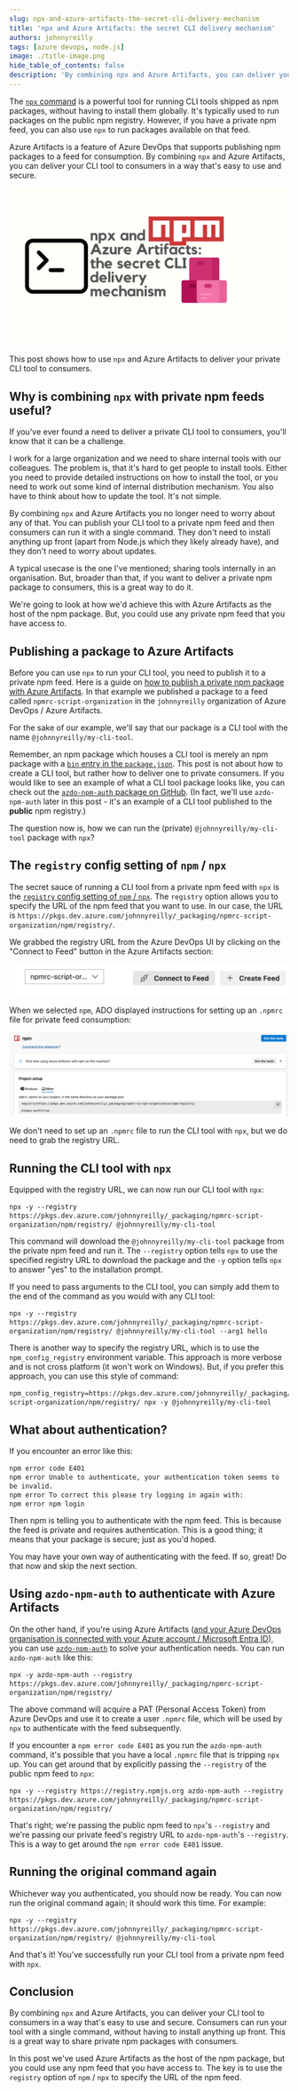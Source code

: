 ```yaml
---
slug: npx-and-azure-artifacts-the-secret-cli-delivery-mechanism
title: 'npx and Azure Artifacts: the secret CLI delivery mechanism'
authors: johnnyreilly
tags: [azure devops, node.js]
image: ./title-image.png
hide_table_of_contents: false
description: 'By combining npx and Azure Artifacts, you can deliver your command line application to consumers in a way that is easy to use and secure.'
---
```


The [`npx` command](https://docs.npmjs.com/cli/v8/commands/npx) is a powerful tool for running CLI tools shipped as npm packages, without having to install them globally. It's typically used to run packages on the public npm registry. However, if you have a private npm feed, you can also use `npx` to run packages available on that feed.

Azure Artifacts is a feature of Azure DevOps that supports publishing npm packages to a feed for consumption. By combining `npx` and Azure Artifacts, you can deliver your CLI tool to consumers in a way that's easy to use and secure.

![title image reading "Azure Artifacts: Publish a private npm package with Azure DevOps" with an Azure DevOps and npm logos](title-image.png)

This post shows how to use `npx` and Azure Artifacts to deliver your private CLI tool to consumers.

<!--truncate-->

## Why is combining `npx` with private npm feeds useful?

If you've ever found a need to deliver a private CLI tool to consumers, you'll know that it can be a challenge.

I work for a large organization and we need to share internal tools with our colleagues. The problem is, that it's hard to get people to install tools. Either you need to provide detailed instructions on how to install the tool, or you need to work out some kind of internal distribution mechanism. You also have to think about how to update the tool. It's not simple.

By combining `npx` and Azure Artifacts you no longer need to worry about any of that. You can publish your CLI tool to a private npm feed and then consumers can run it with a single command. They don't need to install anything up front (apart from Node.js which they likely already have), and they don't need to worry about updates.

A typical usecase is the one I've mentioned; sharing tools internally in an organisation. But, broader than that, if you want to deliver a private npm package to consumers, this is a great way to do it.

We're going to look at how we'd achieve this with Azure Artifacts as the host of the npm package. But, you could use any private npm feed that you have access to.

## Publishing a package to Azure Artifacts

Before you can use `npx` to run your CLI tool, you need to publish it to a private npm feed. Here is a guide on [how to publish a private npm package with Azure Artifacts](../2024-12-07-npx-and-azure-artifacts-the-secret-cli-delivery-mechanism/index.md). In that example we published a package to a feed called `npmrc-script-organization` in the `johnnyreilly` organization of Azure DevOps / Azure Artifacts.

For the sake of our example, we'll say that our package is a CLI tool with the name `@johnnyreilly/my-cli-tool`.

Remember, an npm package which houses a CLI tool is merely an npm package with a [`bin` entry in the `package.json`](https://docs.npmjs.com/cli/v10/configuring-npm/package-json#bin). This post is not about how to create a CLI tool, but rather how to deliver one to private consumers. If you would like to see an example of what a CLI tool package looks like, you can check out the [`azdo-npm-auth` package on GitHub](https://github.com/johnnyreilly/azdo-npm-auth). (In fact, we'll use `azdo-npm-auth` later in this post - it's an example of a CLI tool published to the **public** npm registry.)

The question now is, how we can run the (private) `@johnnyreilly/my-cli-tool` package with `npx`?

## The `registry` config setting of `npm` / `npx`

The secret sauce of running a CLI tool from a private npm feed with `npx` is the [`registry` config setting of `npm` / `npx`](https://docs.npmjs.com/cli/v8/using-npm/config#registry). The `registry` option allows you to specify the URL of the npm feed that you want to use. In our case, the URL is `https://pkgs.dev.azure.com/johnnyreilly/_packaging/npmrc-script-organization/npm/registry/`.

We grabbed the registry URL from the Azure DevOps UI by clicking on the "Connect to Feed" button in the Azure Artifacts section:

![Screenshot of "connect to feed" in Azure DevOps](screenshot-connect-to-feed.webp)

When we selected `npm`, ADO displayed instructions for setting up an `.npmrc` file for private feed consumption:

![Screenshot of the instructions for setting up the `.npmrc` file](screenshot-npmrc.png)

We don't need to set up an `.npmrc` file to run the CLI tool with `npx`, but we do need to grab the registry URL.

## Running the CLI tool with `npx`

Equipped with the registry URL, we can now run our CLI tool with `npx`:

```shell
npx -y --registry https://pkgs.dev.azure.com/johnnyreilly/_packaging/npmrc-script-organization/npm/registry/ @johnnyreilly/my-cli-tool
```

This command will download the `@johnnyreilly/my-cli-tool` package from the private npm feed and run it. The `--registry` option tells `npx` to use the specified registry URL to download the package and the `-y` option tells `npx` to answer "yes" to the installation prompt.

If you need to pass arguments to the CLI tool, you can simply add them to the end of the command as you would with any CLI tool:

```shell
npx -y --registry https://pkgs.dev.azure.com/johnnyreilly/_packaging/npmrc-script-organization/npm/registry/ @johnnyreilly/my-cli-tool --arg1 hello
```

There is another way to specify the registry URL, which is to use the `npm_config_registry` environment variable. This approach is more verbose and is not cross platform (it won't work on Windows). But, if you prefer this approach, you can use this style of command:

```shell
npm_config_registry=https://pkgs.dev.azure.com/johnnyreilly/_packaging/npmrc-script-organization/npm/registry/ npx -y @johnnyreilly/my-cli-tool
```

## What about authentication?

If you encounter an error like this:

```shell
npm error code E401
npm error Unable to authenticate, your authentication token seems to be invalid.
npm error To correct this please try logging in again with:
npm error npm login
```

Then npm is telling you to authenticate with the npm feed. This is because the feed is private and requires authentication. This is a good thing; it means that your package is secure; just as you'd hoped.

You may have your own way of authenticating with the feed. If so, great! Do that now and skip the next section.

## Using `azdo-npm-auth` to authenticate with Azure Artifacts

On the other hand, if you're using Azure Artifacts ([and your Azure DevOps organisation is connected with your Azure account / Microsoft Entra ID](https://learn.microsoft.com/en-us/azure/devops/organizations/accounts/connect-organization-to-azure-ad?view=azure-devops)), you can use [`azdo-npm-auth`](https://github.com/johnnyreilly/azdo-npm-auth) to solve your authentication needs. You can run `azdo-npm-auth` like this:

```shell
npx -y azdo-npm-auth --registry https://pkgs.dev.azure.com/johnnyreilly/_packaging/npmrc-script-organization/npm/registry/
```

The above command will acquire a PAT (Personal Access Token) from Azure DevOps and use it to create a user `.npmrc` file, which will be used by `npx` to authenticate with the feed subsequently.

If you encounter a `npm error code E401` as you run the `azdo-npm-auth` command, it's possible that you have a local `.npmrc` file that is tripping `npx` up. You can get around that by explicitly passing the `--registry` of the public npm feed to `npx`:

```shell
npx -y --registry https://registry.npmjs.org azdo-npm-auth --registry https://pkgs.dev.azure.com/johnnyreilly/_packaging/npmrc-script-organization/npm/registry/
```

That's right; we're passing the public npm feed to `npx`'s `--registry` and we're passing our private feed's registry URL to `azdo-npm-auth`'s `--registry`. This is a way to get around the `npm error code E401` issue.

## Running the original command again

Whichever way you authenticated, you should now be ready. You can now run the original command again; it should work this time. For example:

```shell
npx -y --registry https://pkgs.dev.azure.com/johnnyreilly/_packaging/npmrc-script-organization/npm/registry/ @johnnyreilly/my-cli-tool
```

And that's it! You've successfully run your CLI tool from a private npm feed with `npx`.

## Conclusion

By combining `npx` and Azure Artifacts, you can deliver your CLI tool to consumers in a way that's easy to use and secure. Consumers can run your tool with a single command, without having to install anything up front. This is a great way to share private npm packages with consumers.

In this post we've used Azure Artifacts as the host of the npm package, but you could use any npm feed that you have access to. The key is to use the `registry` option of `npm` / `npx` to specify the URL of the npm feed.
